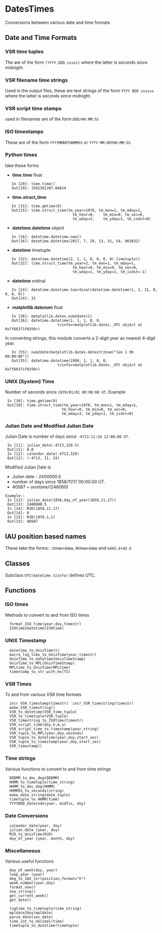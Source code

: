 # DatesTimes

Conversions between various date and time formats

## Date and Time Formats

### VSR time tuples

The are of the form
  `(YYYY,DDD,sssss)`
where the latter is seconds since midnight.

### VSR filename time strings

Used in the output files, these are text strings of the form
  `YYYY DDD ssssss`
where the latter is seconds since midnight.

### VSR script time stamps

used in filenames are of the form
  `DDD/HH:MM:SS`

### ISO timestamps

These are of the form
  `YYYYMMDDTHHMMSS` or `YYYY-MM-DDTHH:MM:SS`.

### Python times

take these forms
*  **time.time** float
```
   In [29]: time.time()
   Out[29]: 1501361397.04814
```
*  **time.struct_time**
```
   In [15]: time.gmtime(0)
   Out[15]: time.struct_time(tm_year=1970, tm_mon=1, tm_mday=1,
                               tm_hour=0,    tm_min=0, tm_sec=0,
                               tm_wday=3,    tm_yday=1, tm_isdst=0)
```
*  **datetime.datetime** object
```
   In [16]: datetime.datetime.now()
   Out[16]: datetime.datetime(2017, 7, 29, 13, 31, 54, 963632)
```
*  **datetime** timetuple
```
   In [32]: datetime.datetime(2, 1, 1, 0, 0, 0, 0).timetuple()
   Out[32]: time.struct_time(tm_year=2, tm_mon=1, tm_mday=1,
                               tm_hour=0, tm_min=0, tm_sec=0,
                               tm_wday=1, tm_yday=1, tm_isdst=-1)
```
*  **datetime** ordinal
```
   In [24]: datetime.datetime.toordinal(datetime.datetime(1, 1, 31, 0, 0, 0, 0))
   Out[24]: 31
```
*  **matplotlib datenum** float
```
   In [36]: matplotlib.dates.num2date(1)
   Out[36]: datetime.datetime(1, 1, 1, 0, 0,
                        tzinfo=<matplotlib.dates._UTC object at 0x7f66371f6550>)
```
In converting strings, this module converts a 2-digit year as nearest 4-digit
year.
```
   In [55]: num2date(matplotlib.dates.datestr2num("Jan 1 99 00:00:00"))
   Out[55]: datetime.datetime(1999, 1, 1, 0, 0,
                        tzinfo=<matplotlib.dates._UTC object at 0x7f66371f6550>)
```

### UNIX (System) Time

Number of seconds since `1970/01/01 00:00:00 UT`. Example
```
 In [10]: time.gmtime(0)
 Out[10]: time.struct_time(tm_year=1970, tm_mon=1, tm_mday=1,
                          tm_hour=0, tm_min=0, tm_sec=0,
                          tm_wday=3, tm_yday=1, tm_isdst=0)
```

### Julian Date and Modified Julian Date

Julian Date is number of days since `-4713:11:24 12:00:00 UT`.
```
 In [11]: julian_date(-4713,328.5)
 Out[11]: 0.0
 In [12]: calendar_date(-4713,328)
 Out[12]: (-4713, 11, 24)
 ```

Modified Julian Date is

 - Julian date - 2400000.5
 - number of days since 1858/11/17 00:00:00 UT.
 - 40587 + unixtime/(24*60*60)

```
Example::
 In [13]: julian_date(1858,day_of_year(1858,11,17))
 Out[13]: 2400000.5
 In [14]: MJD(1858,11,17)
 Out[14]: 0
 In [15]: MJD(1970,1,1)
 Out[15]: 40587
```

## IAU position based names

These take the forms::
  `Jhhmm+ddmm`, `Bhhmm+ddmm` and `Gddd.d+dd.d`

## Classes

Subclass `UTC(datetime.tzinfo)` defines UTC.

## Functions

### ISO times

Methods to convert to and from ISO times
```
  format_ISO_time(year,doy,timestr)
  ISOtime2datetime(ISOtime)
```

### UNIX Timestamp

```
  datetime_to_UnixTime(t)
  macro_log_time_to_UnixTime(year,timestr)
  UnixTime_to_datetime(UnixTimeStamp)
  UnixTime_to_MPL(UnixTimeStamp)
  MPLtime_to_UnixTime(MPLtime)
  timestamp_to_str_with_ms(TS)
```
### VSR Times

To and from various VSR time formats
```
  incr_VSR_timestamp(timestr)  incr_VSR_timestring(timestr)
  make_VSR_timestring()
  VSR_to_datetime(VSR_time_tuple)
  VSR_to_timetuple(VSR_tuple)
  VSR_timestring_to_ISOtime(timestr)
  VSR_script_time(doy,h,m,s)
  VSR_script_time_to_timestamp(year,string)
  VSR_tuple_to_MPL(year,doy,seconds)
  VSR_tuple_to_datetime(year,doy,start_sec)
  VSR_tuple_to_timestamp(year,doy,start_sec)
  VSR_timestamp()
```

### Time strings

Various functions to convert to and from time strings
```
  DDDMM_to_dec_deg(DDDMM)
  HHMM_to_timetuple(time_string)
  HHMM_to_dec_deg(HHMM)
  HHMMSS_to_seconds(string)
  make_date_string(date_tuple)
  timetuple_to_HHMM(time)
  YYYYDDD_datecode(year, midfix, doy)
```

### Date Conversions
```
  calendar_date(year, doy)
  julian_date (year, doy)
  MJD_to_UnixTime(MJD)
  day_of_year (year, month, day)
```

### Miscellaneous

Various useful functions
```
  day_of_week(doy, year)
  leap_year (year)
  deg_to_IAU_str(position,format="h")
  week_number(year,doy)
  format_now()
  now_string()
  get_current_week()
  get_date()
  
  logtime_to_timetuple(time_string)
  mpldate2doy(mpldate)
  parse_date(ses_date)
  time_int_to_decimal(time)
  timetuple_to_datetime(timetuple)
```